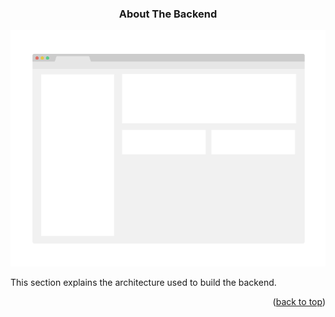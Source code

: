 <div id="top"></div>
<h3 align="center">About The Backend</h3>

[![Product Name Screen Shot][product-screenshot]](https://example.com)

This section explains the architecture used to build the backend.

<p align="right">(<a href="#top">back to top</a>)</p>

<!-- MARKDOWN LINKS & IMAGES -->
<!-- https://www.markdownguide.org/basic-syntax/#reference-style-links -->
[product-screenshot]: /images/screenshot.png
